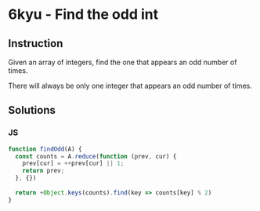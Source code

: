 # 6kyu - Find the odd int

## Instruction
Given an array of integers, find the one that appears an odd number of times.

There will always be only one integer that appears an odd number of times.

## Solutions

### JS

```JavaScript
function findOdd(A) {
  const counts = A.reduce(function (prev, cur) {
    prev[cur] = ++prev[cur] || 1;
    return prev;
  }, {})
  
  return +Object.keys(counts).find(key => counts[key] % 2)
}
```